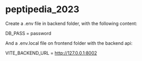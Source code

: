 # peptipedia_2023

Create a .env file in backend folder, with the following content: 

DB_PASS = password

And a .env.local file on frontend folder with the backend api:

VITE_BACKEND_URL = http://127.0.0.1:8002

